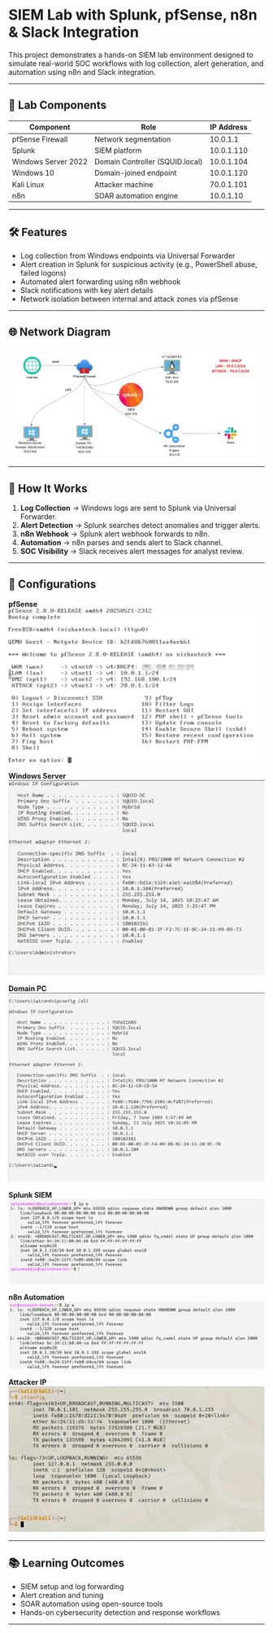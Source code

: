 # SIEM Lab with Splunk, pfSense, n8n & Slack Integration

This project demonstrates a hands-on SIEM lab environment designed to simulate real-world SOC workflows with log collection, alert generation, and automation using n8n and Slack integration.

---

## 🔧 Lab Components

| Component            | Role                           | IP Address     |
|--------------------- |------------------------------- |----------------|
| pfSense Firewall     | Network segmentation           | 10.0.1.1       |
| Splunk               | SIEM platform                  | 10.0.1.110     |
| Windows Server 2022  | Domain Controller (SQUID.local)| 10.0.1.104     |
| Windows 10           | Domain-joined endpoint         | 10.0.1.120     |
| Kali Linux           | Attacker machine               | 70.0.1.101     |
| n8n                  | SOAR automation engine         | 10.0.1.10      |

---

## 🛠️ Features

- Log collection from Windows endpoints via Universal Forwarder
- Alert creation in Splunk for suspicious activity (e.g., PowerShell abuse, failed logons)
- Automated alert forwarding using n8n webhook
- Slack notifications with key alert details
- Network isolation between internal and attack zones via pfSense

---

## 🌐 Network Diagram

![SIEM Lab Diagram](screenshots/SIEM%20Automation%20LAB.jpeg)

---

## 🚀 How It Works

1. **Log Collection** → Windows logs are sent to Splunk via Universal Forwarder.
2. **Alert Detection** → Splunk searches detect anomalies and trigger alerts.
3. **n8n Webhook** → Splunk alert webhook forwards to n8n.
4. **Automation** → n8n parses and sends alert to Slack channel.
5. **SOC Visibility** → Slack receives alert messages for analyst review.

---

## 📁 Configurations
**pfSense**
![pfSense interface](screenshots/pfSense.png)

**Windows Server**
![Domain Controller](screenshots/Windows%20Server.png)

**Domain PC**
![Domain PC](screenshots/windows10ip.png)

**Splunk SIEM**
![Splunk](screenshots/splunkip.png)

**n8n Automation**
![n8n](screenshots/n8nip.png)

**Attacker IP**
![AttackPC](screenshots/kaliip.png)



---

## 📚 Learning Outcomes

- SIEM setup and log forwarding
- Alert creation and tuning
- SOAR automation using open-source tools
- Hands-on cybersecurity detection and response workflows

---
